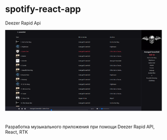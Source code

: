 # spotify-react-app

Deezer Rapid Api 

![Иллюстрация к проекту](https://github.com/nek0samurai/spotify-react-app/blob/main/screenshot.png)
#
Разработка музыкального приложения при помощи Deezer Rapid API, React, RTK
